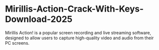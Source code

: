 # Mirillis-Action-Crack-With-Keys-Download-2025
Mirillis Action! is a popular screen recording and live streaming software, designed to allow users to capture high-quality video and audio from their PC screens.
